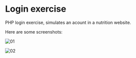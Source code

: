 # Login exercise

PHP login exercise, simulates an acount in a nutrition website.

Here are some screenshots:

![01](https://github.com/Clau-dia-T/login-exercise/assets/145710104/f6d0ae01-5af6-4294-b35f-0e0008772726)

![02](https://github.com/Clau-dia-T/login-exercise/assets/145710104/09b39c36-fe42-44be-9069-1f4ab7ba28f6)
